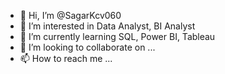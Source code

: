 - 👋 Hi, I’m @SagarKcv060
- 👀 I’m interested in Data Analyst, BI Analyst
- 🌱 I’m currently learning SQL, Power BI, Tableau
- 💞️ I’m looking to collaborate on ...
- 📫 How to reach me ...

<!---
SagarKcv060/SagarKcv060 is a ✨ special ✨ repository because its `README.md` (this file) appears on your GitHub profile.
You can click the Preview link to take a look at your changes.
--->
